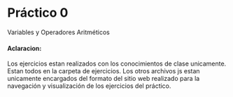 # Práctico 0
Variables y Operadores Aritméticos

#### Aclaracion:
Los ejercicios estan realizados con los conocimientos de clase unicamente.
Estan todos en la carpeta de ejercicios.
Los otros archivos js estan unicamente encargados del formato del sitio web realizado para la navegación y visualización de los ejercicios del práctico.
